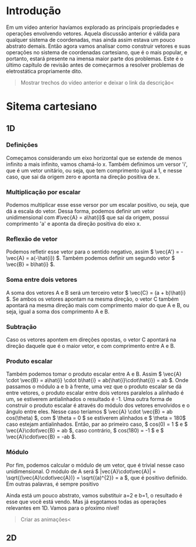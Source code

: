 # Introdução
Em um vídeo anterior havíamos explorado as principais propriedades e operações envolvendo vetores. Aquela discussão anterior é válida para qualquer sistema de coordenadas, mas ainda assim estava um pouco abstrato demais. Então agora vamos analisar como construir vetores e suas operações no sistema de coordenadas cartesiano, que é o mais popular, e portanto, estará presente na imensa maior parte dos problemas. Este é o último capítulo de revisão antes de começarmos a resolver problemas de eletrostática propriamente dito.

>Mostrar trechos do vídeo anterior e deixar o link da descrição<

# Sitema cartesiano
## 1D
### Definições
Começamos considerando um eixo horizontal que se extende de menos infinito a mais infinito, vamos chamá-lo x. Também definimos um versor 'i', que é um vetor unitário, ou seja, que tem comprimento igual a 1, e nesse caso, que sai da origem zero e aponta na direção positiva de x. 
### Multiplicação por escalar
Podemos multiplicar esse esse versor por um escalar positivo, ou seja, que dá a escala do vetor. Dessa forma, podemos definir um vetor unidimensional com #\vec{A} = a\hat{i}$ que sai da origem, possui comprimento 'a' e aponta da direção positiva do eixo x. 
### Reflexão de vetor
Podemos refletir esse vetor para o sentido negativo, assim $ \vec{A'} = - \vec{A} = a(-\hat{i}) $. Também podemos definir um segundo vetor $ \vec{B} = b\hat{i} $. 
### Soma entre dois vetores
A soma dos vetores A e B será um terceiro vetor $ \vec{C} = (a + b)\hat{i} $. Se ambos os vetores apontam na mesma direção, o vetor C também apontará na mesma direção mais com comprimento maior do que A e B, ou seja, igual a soma dos comprimento A e B. 
### Subtração
Caso os vetores apontem em direções opostas, o vetor C apontará na direção daquele que é o maior vetor, e com comprimento entre A e B. 
### Produto escalar
Também podemos tomar o produto escalar entre A e B. Assim $ \vec{A} \cdot \vec{B} = a\hat{i} \cdot b\hat{i} = ab(\hat{i}\cdot\hat{i}) = ab $. Onde passamos o módulo a e b à frente, uma vez que o produto escalar se dá entre vetores, o produto escalar entre dois vetores paralelos a alinhado é um, se estiverem antialinhados o resultado é -1. Uma outra forma de construir o produto escalar é através do módulo dos vetores envolvidos e o ângulo entre eles. Nesse caso teríamos $ \vec{A} \cdot \vec{B} = ab cos(\theta) $, com $ \theta = 0 $ se estiverem alinhados e $ \theta =  180$ caso estejam antialinhados. Então, par ao primeiro caso, $ cos(0) = 1 $ e $ \vec{A}\cdot\vec{B} = ab $, caso contrário, $ cos(180) = -1 $ e $ \vec{A}\cdot\vec{B} = -ab $. 
### Módulo
Por fim, podemos calcular o módulo de um vetor, que é trivial nesse caso unidimensional. O módulo de A será $ |vec{A}\cdot\vec{A}| = \sqrt{(\vec{A}\cdot\vec{A})} = \sqrt{(a)^{2}} = a $, que é positivo definido. Em outras palavras, é sempre positivo

Ainda está um pouco abstrato, vamos substituir a=2 e b=1, o resultado é esse que você está vendo. Mas já esgotamos todas as operações relevantes em 1D. Vamos para o pŕoximo nível!

>Criar as animações<

## 2D